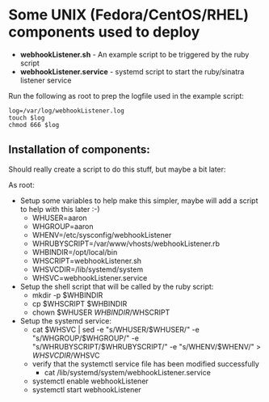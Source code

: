 # Some UNIX (Fedora/CentOS/RHEL) components used to deploy

+ __webhookListener.sh__ - An example script to be triggered by the ruby script
+ __webhookListener.service__ - systemd script to start the ruby/sinatra listener service

Run the following as root to prep the logfile used in the example script:
```
log=/var/log/webhookListener.log
touch $log
chmod 666 $log
```
## Installation of components:
Should really create a script to do this stuff, but maybe a bit later:

As root:
+ Setup some variables to help make this simpler, maybe will add a script to help with this later :-)
  + WHUSER=aaron
  + WHGROUP=aaron
  + WHENV=/etc/sysconfig/webhookListener
  + WHRUBYSCRIPT=/var/www/vhosts/webhookListener.rb
  + WHBINDIR=/opt/local/bin
  + WHSCRIPT=webhookListener.sh
  + WHSVCDIR=/lib/systemd/system
  + WHSVC=webhookListener.service
+ Setup the shell script that will be called by the ruby script:
  + mkdir -p $WHBINDIR 
  + cp $WHSCRIPT $WHBINDIR 
  + chown $WHUSER $WHBINDIR/$WHSCRIPT
+ Setup the systemd service:
  + cat $WHSVC | sed -e "s/WHUSER/$WHUSER/" -e "s/WHGROUP/$WHGROUP/" -e "s/WHRUBYSCRIPT/$WHRUBYSCRIPT/" -e "s/WHENV/$WHENV/"  > $WHSVCDIR/$WHSVC
  + verify that the systemctl service file has been modified successfully
    + cat /lib/systemd/system/webhookListener.service
  + systemctl enable webhookListener
  + systemctl start webhookListener

